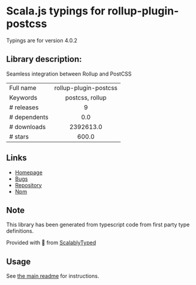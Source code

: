
# Scala.js typings for rollup-plugin-postcss

Typings are for version 4.0.2

## Library description:
Seamless integration between Rollup and PostCSS

|                    |                 |
| ------------------ | :-------------: |
| Full name          | rollup-plugin-postcss |
| Keywords           | postcss, rollup |
| # releases         | 9 |
| # dependents       | 0.0 |
| # downloads        | 2392613.0 |
| # stars            | 600.0 |

## Links
- [Homepage](https://github.com/egoist/rollup-plugin-postcss#readme)
- [Bugs](https://github.com/egoist/rollup-plugin-postcss/issues)
- [Repository](https://github.com/egoist/rollup-plugin-postcss)
- [Npm](https://www.npmjs.com/package/rollup-plugin-postcss)
    


## Note
This library has been generated from typescript code from first party type definitions.

Provided with :purple_heart: from [ScalablyTyped](https://github.com/oyvindberg/ScalablyTyped)

## Usage
See [the main readme](../../readme.md) for instructions.



